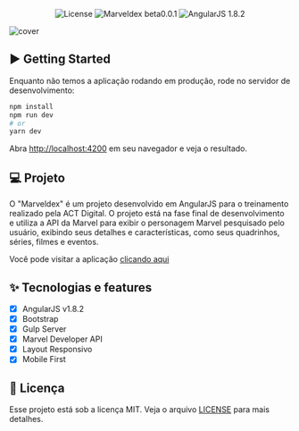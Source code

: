 <p align="center">
  <img alt="License" src="https://img.shields.io/static/v1?label=license&message=MIT&color=bd170b&labelColor=400703">

  <img alt="Marveldex beta0.0.1" src="https://img.shields.io/static/v1?label=Marveldex&message=beta0.0.1&color=bd170b&labelColor=400703">

  <img alt="AngularJS 1.8.2" src="https://img.shields.io/static/v1?label=AngularJS&message=v1.8.2&color=bd170b&labelColor=400703" />
</p>

![cover](.github/preview.gif)

## ▶ Getting Started

Enquanto não temos a aplicação rodando em produção, rode no servidor de desenvolvimento:

```bash
npm install
npm run dev
# or
yarn dev
```

Abra [http://localhost:4200](http://localhost:4200) em seu navegador e veja o resultado.

## 💻 Projeto

O "Marveldex" é um projeto desenvolvido em AngularJS para o treinamento realizado pela ACT Digital. O projeto está na fase final de desenvolvimento e utiliza a API da Marvel para exibir o personagem Marvel pesquisado pelo usuário, exibindo seus detalhes e características, como seus quadrinhos, séries, filmes e eventos.

Você pode visitar a aplicação [clicando aqui](#)

## ✨ Tecnologias e features

- [x] AngularJS v1.8.2
- [x] Bootstrap
- [x] Gulp Server
- [x] Marvel Developer API
- [x] Layout Responsivo
- [x] Mobile First

## 📄 Licença

Esse projeto está sob a licença MIT. Veja o arquivo [LICENSE](.github/LICENSE.md) para mais detalhes.
